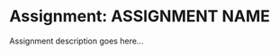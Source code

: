 # Assignment: ASSIGNMENT NAME

Assignment description goes here...

[//]: # (TODO: assignment documents)
[//]: # (TODO: publication checklist)

